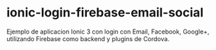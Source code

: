 # ionic-login-firebase-email-social
Ejemplo de aplicacion Ionic 3 con login con Email, Facebook, Google+, utilizando Firebase como backend y plugins de Cordova.
